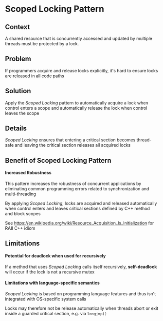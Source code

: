 # Scoped Locking Pattern

## Context 
A shared resource that is concurrently accessed and updated by multiple threads must be protected by a lock.

## Problem
If programmers acquire and release locks explicitly, it's hard to ensure locks are released in all code paths

## Solution
Apply the _Scoped Locking_ pattern to automatically acquire a lock when control enters a scope and automatically release the lock when control leaves the scope

## Details
_Scoped Locking_ ensures that entering a critical section becomes thread-safe and leaving the critical section releases all acquired locks

## Benefit of Scoped Locking Pattern

#### Increased Robustness
This pattern increases the robustness of concurrent applications by eliminating common programming errors related to synchronization and multi-threading

By applying _Scoped Locking_, locks are acquired and released automatically when control enters and leaves critical sections defined by C++ method and block scopes

See https://en.wikipedia.org/wiki/Resource_Acquisition_Is_Initialization for RAII C++ idiom

## Limitations

#### Potential for deadlock when used for recursively
If a method that uses _Scoped Locking_ calls itself recursively, **self-deadlock** will occur if the lock is not a recursive mutex

#### Limitations with language-specific semantics
_Scoped Locking_ is based on programming language features and thus isn't integrated with OS-specific system calls

Locks may therefore not be release automatically when threads abort or exit inside a guarded critical section, e.g. via `longjmp()`

